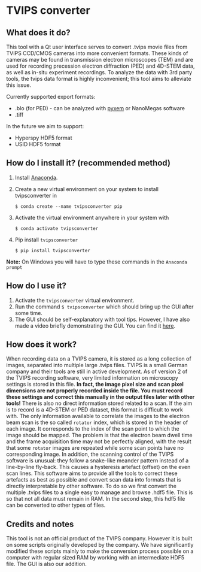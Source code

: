 # TVIPS converter

## What does it do?

This tool with a Qt user interface serves to convert .tvips movie files from TVIPS CCD/CMOS cameras into more convenient formats. These kinds of cameras may be found in transmission electron microscopes (TEM) and are used for recording precession electron diffraction (PED) and 4D-STEM data, as well as in-situ experiment recordings. To analyze the data with 3rd party tools, the tvips data format is highly inconvenient; this tool aims to alleviate this issue.

Currently supported export formats:

* .blo (for PED) - can be analyzed with [pyxem](http://www.pyxem.org/) or NanoMegas software
* .tiff

In the future we aim to support:

* Hyperspy HDF5 format
* USID HDF5 format

## How do I install it? (recommended method)

1. Install [Anaconda](https://www.anaconda.com/distribution/).
2. Create a new virtual environment on your system to install tvipsconverter in

	```
	$ conda create --name tvipsconverter pip
	```

3. Activate the virtual environment anywhere in your system with

	```
	$ conda activate tvipsconverter
	```

4. Pip install `tvipsconverter`

	```
	$ pip install tvipsconverter
	```

**Note:** On Windows you will have to type these commands in the `Anaconda prompt`

## How do I use it?

1. Activate the `tvipsconverter` virtual environment.
2. Run the command `$ tvipsconverter` which should bring up the GUI after some time.
3. The GUI should be self-explanatory with tool tips. However, I have also made a video briefly demonstrating the GUI. You can find it [here](https://youtu.be/ZvbQn8fq4_M).

## How does it work?

When recording data on a TVIPS camera, it is stored as a long collection of images,
separated into multiple large .tvips files. TVIPS is a small German company and their tools
are still in active development. As of version 2 of the TVIPS recording software,
very limited information on microscopy settings is stored in this file. **In fact,
the image pixel size and scan pixel dimensions are not properly recorded inside the file.
You must record these settings and correct this manually in the output files later with other tools!**
There is also no direct information stored related to a scan. If the aim is to
record is a 4D-STEM or PED dataset, this format is difficult to work with.
The only information available to correlate the images to the electron beam scan is
the so called `rotator` index, which is stored in the header of each image.
It corresponds to the index of the scan point to which the image should be mapped.
The problem is that the electron beam dwell time and the frame acquisition time
may not be perfectly aligned, with the result that some `rotator` images are repeated
while some scan points have no corresponding image. In addition, the scanning control
of the TVIPS software is unusual: they follow a snake-like meander pattern instead of
a line-by-line fly-back. This causes a hysteresis artefact (offset) on the even scan lines.
This software aims to provide all the tools to correct these artefacts as best as possible and
convert scan data into formats that is directly interpretable by other software. To do so
we first convert the multiple .tvips files to a single easy to manage and browse .hdf5 file.
This is so that not all data must remain in RAM. In the second step, this hdf5 file can be converted
to other types of files.

## Credits and notes

This tool is not an official product of the TVIPS company. However it is built on some scripts
originally developed by the company. We have significantly modified these
scripts mainly to make the conversion process possible on a computer with regular sized RAM by
working with an intermediate HDF5 file. The GUI is also our addition.
